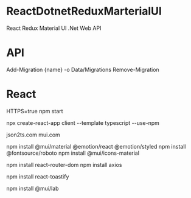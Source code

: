 # ReactDotnetReduxMarterialUI
React Redux Material UI .Net Web API

# API
Add-Migration {name} -o Data/Migrations
Remove-Migration

# React
HTTPS=true npm start

npx create-react-app client --template typescript --use-npm

json2ts.com
mui.com

npm install @mui/material @emotion/react @emotion/styled
npm install @fontsource/roboto
npm install @mui/icons-material

npm install react-router-dom
npm install axios

npm install react-toastify

npm install @mui/lab




